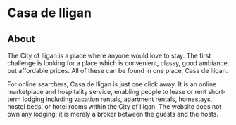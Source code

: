# Casa de Iligan

## About

The City of Iligan is a place where anyone would love to stay. The first challenge is looking for a place which is convenient, classy, good ambiance, but affordable prices. All of these can be found in one place, Casa de Iligan.

For online searchers, Casa de Iligan is just one click away. It is an online marketplace and hospitality service, enabling people to lease or rent short-term lodging including vacation rentals, apartment rentals, homestays, hostel beds, or hotel rooms within the City of Iligan. The website does not own any lodging; it is merely a broker between the guests and the hosts.
